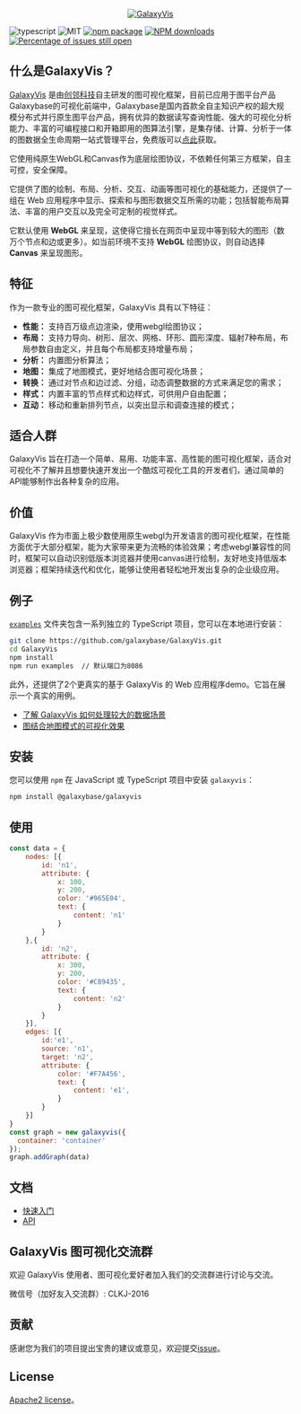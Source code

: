 <p>
    <p align="center">
        <a href="">
            <img alt="GalaxyVis" src="https://www.galaxybase.com/public/galaxyvis-logo-big.png">
        </a>
    </p>
</p>

![typescript](https://img.shields.io/badge/language-typescript-red.svg) ![MIT](https://img.shields.io/badge/license-Apache2-000000.svg) [![npm package](https://img.shields.io/npm/v/@galaxybase/galaxyvis.svg)](https://www.npmjs.com/package/@galaxybase/galaxyvis) [![NPM downloads](https://img.shields.io/npm/dm/@galaxybase/galaxyvis.svg)](https://npmjs.org/package/@galaxybase/galaxyvis) [![Percentage of issues still open](https://isitmaintained.com/badge/open/galaxybase/galaxyvis.svg)](http://isitmaintained.com/project/galaxybase/galaxyvis)

## 什么是GalaxyVis？

[GalaxyVis]() 是由[创邻科技](https://www.galaxybase.com/)自主研发的图可视化框架，目前已应用于图平台产品Galaxybase的可视化前端中，Galaxybase是国内首款全自主知识产权的超大规模分布式并行原生图平台产品，拥有优异的数据读写查询性能、强⼤的可视化分析能⼒、丰富的可编程接⼝和开箱即用的图算法引擎，是集存储、计算、分析于一体的图数据全⽣命周期⼀站式管理平台，免费版可以[点此](https://www.galaxybase.com/download)获取。

它使用纯原生WebGL和Canvas作为底层绘图协议，不依赖任何第三方框架，自主可控，安全保障。

它提供了图的绘制、布局、分析、交互、动画等图可视化的基础能力，还提供了一组在 Web 应用程序中显示、探索和与图形数据交互所需的功能；包括智能布局算法、丰富的用户交互以及完全可定制的视觉样式。

它默认使用 **WebGL** 来呈现，这使得它擅长在网页中呈现中等到较大的图形（数万个节点和边或更多）。如当前环境不支持 **WebGL** 绘图协议，则自动选择 **Canvas** 来呈现图形。

## 特征
作为一款专业的图可视化框架，GalaxyVis 具有以下特征：

- **性能：** 支持百万级点边渲染，使用webgl绘图协议；
- **布局：** 支持力导向、树形、层次、网格、环形、圆形深度、辐射7种布局，布局参数自由定义，并且每个布局都支持增量布局；
- **分析：** 内置图分析算法；
- **地图：** 集成了地图模式，更好地结合图可视化场景；
- **转换：** 通过对节点和边过滤、分组，动态调整数据的方式来满足您的需求；
- **样式：** 内置丰富的节点样式和边样式，可供用户自由配置；
- **互动：** 移动和重新排列节点，以突出显示和调查连接的模式；

## 适合人群
GalaxyVis 旨在打造一个简单、易用、功能丰富、高性能的图可视化框架，适合对可视化不了解并且想要快速开发出一个酷炫可视化工具的开发者们，通过简单的API能够制作出各种复杂的应用。

## 价值

GalaxyVis 作为市面上极少数使用原生webgl为开发语言的图可视化框架，在性能方面优于大部分框架，能为大家带来更为流畅的体验效果；考虑webgl兼容性的同时，框架可以自动识别低版本浏览器并使用canvas进行绘制，友好地支持低版本浏览器；框架持续迭代和优化，能够让使用者轻松地开发出复杂的企业级应用。


## 例子
[`examples`](./examples) 文件夹包含一系列独立的 TypeScript 项目，您可以在本地进行安装：

```bash
git clone https://github.com/galaxybase/GalaxyVis.git
cd GalaxyVis
npm install
npm run examples  // 默认端口为8086
```

此外，还提供了2个更真实的基于 GalaxyVis 的 Web 应用程序demo。它旨在展示一个真实的用例。

- [了解 GalaxyVis 如何处理较大的数据场景](https://galaxyvis.com/demo/)
- [图结合地图模式的可视化效果](https://galaxyvis.com/demo/)

## 安装

您可以使用 `npm` 在 JavaScript 或 TypeScript 项目中安装 `galaxyvis`：

```bash
npm install @galaxybase/galaxyvis
```

## 使用

```javascript
const data = {
    nodes: [{
        id: 'n1',
        attribute: {
            x: 100,
            y: 200,
            color: '#965E04',
            text: {
                content: 'n1'
            }
        }
    },{
        id: 'n2',
        attribute: {
            x: 300,
            y: 200,
            color: '#C89435',
            text: {
                content: 'n2'
            }
        }
    }],
    edges: [{
        id:'e1',
        source: 'n1',
        target: 'n2',
        attribute: {
            color: '#F7A456',
            text: {
                content: 'e1',
            }
        }
    }]
}
const graph = new galaxyvis({
  container: 'container'
});
graph.addGraph(data)
```

## 文档

- [快速入门](https://galaxyvis.com/Quickstart)
- [API](https://galaxyvis.com/Graph)


## GalaxyVis 图可视化交流群

欢迎 GalaxyVis 使用者、图可视化爱好者加入我们的交流群进行讨论与交流。

微信号（加好友入交流群）: CLKJ-2016

## 贡献

感谢您为我们的项目提出宝贵的建议或意见，欢迎提交[issue](https://github.com/galaxybase/GalaxyVis/issues)。

## License
[Apache2 license](./LICENSE)。


    